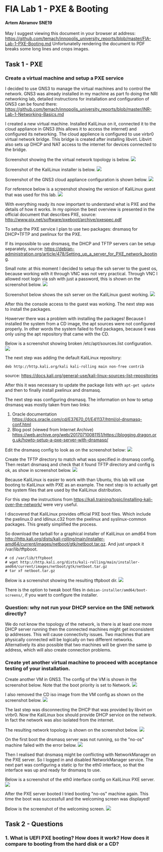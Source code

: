 # FIA Lab 1 - PXE & Booting
#### Artem Abramov SNE19

May I suggest viewing this document in your browser at address: 
https://github.com/temach/innopolis_university_reports/blob/master/FIA-Lab-1-PXE-Booting.md
Unfortunatelly rendering the document to PDF breaks some long lines and crops images.

## Task 1 - PXE

### Create a virtual machine and setup a PXE service

I decided to use GNS3 to manage the virtual machines and to control the 
network. GNS3 was already installed in my machine as part fo doing the NRI 
networking lab, detailed instructions for installation and configuration of 
GNS3 can be found there: 
https://github.com/temach/innopolis_university_reports/blob/master/INR-Lab-1-Networking-Basics.md

I created a new virtual machine. Installed KaliLinux on it, connected it to the cloud appliance in GNS3 (this allows it to access the internet) and configured its networking. The cloud applience is configured to use virbr0 virtual network bridge. This bridge is created after installing libvirt. Libvirt also sets up DHCP and NAT access to the internet for devices connected to the bridge.

Screenshot showing the the virtual network topology is below.
![](https://i.imgur.com/shq6ZOM.png)

Screenshot of the KaliLinux installer is below.
![](https://i.imgur.com/z4QwSPF.png)

Screenshot of the GNS3 cloud appliance configuration is shown below.
![](https://i.imgur.com/dsanzDj.png)

For reference below is a screenshot showing the version of KaliLinux guest that was used for this lab.
![](https://i.imgur.com/8ORez1h.png)

With everything ready its now important to understand what is PXE and the details of how it works. In my opinion the best overview is presented in the official document that describes PXE, source: http://www.pix.net/software/pxeboot/archive/pxespec.pdf

To setup the PXE service I plan to use two packages: dnsmasq for DHCP+TFTP and pxelinux for the PXE.

If its impossible to use dnsmasq, the DHCP and TFTP servers can be setup 
separately, source: https://debian-administration.org/article/478/Setting_up_a_server_for_PXE_network_booting.



Small note: at this moment I decided to setup the ssh server to the guest os, because working with it through VNC was not very practical. Through VNC I allowed root login via ssh with just a password, this is shown on the screenshot below.
![](https://i.imgur.com/hHYiUkf.png)

Screenshot below shows the ssh server on the KaliLinux guest working.
![](https://i.imgur.com/Fj9O6Ci.png)

After this the console access to the guest was working. The next step was to install the packages.


Howerver there was a problem with installing the packages!
Because I installed the system from a CD image, the apt sources were not configured properly. In other words the system failed to find packages, because it was only using the apt repository that came with the CD. 

Below is a screenshot showing broken /etc/apt/sources.list configuration.
![](https://i.imgur.com/oFq7WdD.png)


The next step was adding the default KaliLinux repository: 
```
deb http://http.kali.org/kali kali-rolling main non-free contrib
```
source: https://docs.kali.org/general-use/kali-linux-sources-list-repositories

After this it was necessary to update the package lists with `apt-get update` and then to finally install pxelinux and dnsmasq.

The next step was configuring dnsmasq.
The information on how to setup dnsmasq was mostly taken from two links:
1. Oracle documentation https://docs.oracle.com/cd/E37670_01/E41137/html/ol-dnsmasq-conf.html
2. Blog post (viewed from Internet Archive) https://web.archive.org/web/20170710081151/https://blogging.dragon.org.uk/howto-setup-a-pxe-server-with-dnsmasq/

Edit the dnsmasq config to look as on the screenshot below:
![](https://i.imgur.com/Vg1ulcY.png)

Create the TFTP directory to match what was specified in dnsmasq config. Then restart dnsmasq and check that it found TFTP directory and config is ok, as show in screenshot below.
![](https://i.imgur.com/IDPl2VU.png)

Because KaliLinux is easier to work with than Ubuntu, this lab will use booting to KaliLinux with PXE as an example. The next step is to actually get the system files that are used by the KaliLinux distribution. 

For this step the instructions from https://kali.training/topic/installing-kali-over-the-network/ were very useful.

I discovered that KaliLinux provides official PXE boot files. Which include the pxelinux.0 and ldlinux.c32 from the pxelinux and syslinux-common packages. This greatly simplified the process.

So download the tarball for a graphical installer of KaliLinux on amd64 from 
http://http.kali.org/dists/kali-rolling/main/installer-amd64/current/images/netboot/gtk/netboot.tar.gz. And just unpack it /var/lib/tftpboot.

```
# cd /var/lib/tftpboot
# wget http://http.kali.org/dists/kali-rolling/main/installer-amd64/current/images/netboot/gtk/netboot.tar.gz
# tar xf netboot.tar.gz
```

Below is a screenshot showing the resulting tftpboot dir.
![](https://i.imgur.com/9aAFzHt.png)

There is the option to tweak boot files in `debian-installer/amd64/boot-screens/`, if you want to configure the installer.


### Question: why not run your DHCP service on the SNE network directly?

We do not know the topology of the network, is there is at least one more DHCP server running then the connected machines might get inconsistent ip addresses. This will cause connectivity issues. Two machines that are physically connected will be logically on two different networks. Alternatively its also possible that two machines will be given the same ip address, which will also create connection problems.

### Create yet another virtual machine to proceed with acceptance testing of your installation.

Create another VM in GNS3. The config of the VM is shown in the screenshot below. Note that the boot priority is set to Network.
![](https://i.imgur.com/vcALdRj.png)

I also removed the CD iso image from the VM config as shown on the screenshot below.
![](https://i.imgur.com/0sFHxxn.png)

The last step was disconnecting the DHCP that was provided by libvirt on virbr0. Now the KaliLinux box should provide DHCP service on the network. In fact the network was also isolated from the internet.

The resulting network topology is shown on the screenshot below.
![](https://i.imgur.com/UYgHL93.png)

On the first boot the dnsmasq server was not running, so the "no-os" machine failed with the error below.
![](https://i.imgur.com/0X7aSp4.png)

Then I realised that dnsmasq might be conflicting with NetworkManager on the PXE server. So I logged in and disabled NetworkManager service. The next part was configuring a static ip for the eth0 interface, so that the interface was up and ready for dnsmasq to use.

Below is a screenshot of the eth0 interface config on KaliLinux PXE server.
![](https://i.imgur.com/CRCE5dT.png)

After the PXE server booted I tried booting "no-os" machine again.
This time the boot was successfull and the welcoming screen was displayed!

Below is the screenshot of the welcoming screen.
![](https://i.imgur.com/xzqykHO.png)


## Task 2 - Questions

### 1. What is UEFI PXE booting? How does it work? How does it compare to booting from the hard disk or a CD?

